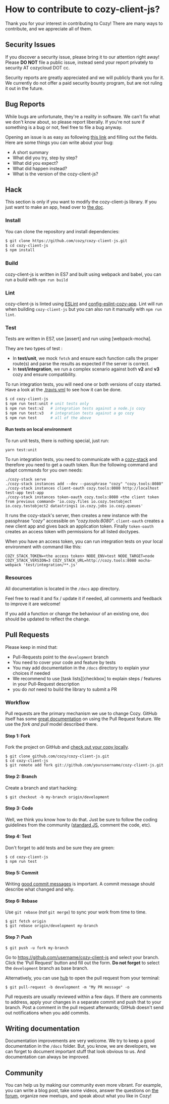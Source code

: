 How to contribute to cozy-client-js?
====================================

Thank you for your interest in contributing to Cozy! There are many ways to contribute, and we appreciate all of them.


Security Issues
---------------

If you discover a security issue, please bring it to our attention right away! Please **DO NOT** file a public issue, instead send your report privately to security AT cozycloud DOT cc.

Security reports are greatly appreciated and we will publicly thank you for it. We currently do not offer a paid security bounty program, but are not ruling it out in the future.


Bug Reports
-----------

While bugs are unfortunate, they're a reality in software. We can't fix what we don't know about, so please report liberally. If you're not sure if something is a bug or not, feel free to file a bug anyway.

Opening an issue is as easy as following [this link][issues] and filling out the fields. Here are some things you can write about your bug:

- A short summary
- What did you try, step by step?
- What did you expect?
- What did happen instead?
- What is the version of the cozy-client-js?


Hack
----

This section is only if you want to modify the cozy-client-js library. If you just want to make an app, head over to [the doc](./docs/README.md).

### Install

You can clone the repository and install dependencies:

```sh
$ git clone https://github.com/cozy/cozy-client-js.git
$ cd cozy-client-js
$ npm install
```

### Build

cozy-client-js is written in ES7 and built using webpack and babel, you can run a build with `npm run build`

### Lint

cozy-client-js is linted using [ESLint](https://eslint.org) and [config-eslint-cozy-app](https://www.npmjs.com/package/eslint-config-cozy-app). Lint will run when building `cozy-client-js` but you can also run it manually with `npm run lint`.

### Test

Tests are written in ES7, use [assert] and run using [webpack-mocha].

They are two types of test :

- In **test/unit**, we mock `fetch` and ensure each function calls the proper route(s) and parse the results as expected if the server is correct.
- In **test/integration**, we run a complex scenario against both **v2** and **v3** cozy and ensure compatibility.

To run integration tests, you will need one or both versions of cozy started. Have a look at the [.travis.yml](./.travis.yml) to see how it can be done.


```sh
$ cd cozy-client-js
$ npm run test:unit # unit tests only
$ npm run test:v2   # integration tests against a node.js cozy
$ npm run test:v3   # integration tests against a go cozy
$ npm run test      # all of the above
```

#### Run tests on local environment

To run unit tests, there is nothing special, just run:

```
yarn test:unit
```

To run integration tests, you need to communicate with a [cozy-stack](https://github.com/cozy/cozy-stack) and therefore you need to get a oauth token. Run the following command and adapt commands for you own needs:

```
./cozy-stack serve
./cozy-stack instances add --dev --passphrase "cozy" "cozy.tools:8080"
./cozy-stack instances client-oauth cozy.tools:8080 http://localhost test-app test-app
./cozy-stack instances token-oauth cozy.tools:8080 <the client token from previous command> 'io.cozy.files io.cozy.testobject io.cozy.testobject2 datastrings1 io.cozy.jobs io.cozy.queues'
```

It runs the cozy-stack's server, then creates a new instance with the passphrase *"cozy"* accessible on *"cozy.tools:8080"*. `client-oauth` creates a new client app and gives back an application token. Finally `token-oauth` creates an access token with permissions for all listed doctypes.

When you have an access token, you can run integration tests on your local environment with command like this:

```
COZY_STACK_TOKEN=<the access token> NODE_ENV=test NODE_TARGET=node COZY_STACK_VERSION=3 COZY_STACK_URL=http://cozy.tools:8080 mocha-webpack 'test/integration/**.js'
```


### Resources

All documentation is located in the `/docs` app directory.

Feel free to read it and fix / update it if needed, all comments and feedback to improve it are welcome!

If you add a function or change the behaviour of an existing one, doc should be updated to reflect the change.


Pull Requests
-------------

Please keep in mind that:

- Pull-Requests point to the `development` branch
- You need to cover your code and feature by tests
- You may add documentation in the `/docs` directory to explain your choices if needed
- We recommend to use [task lists][checkbox] to explain steps / features in your Pull-Request description
- you do _not_ need to build the library to submit a PR


### Workflow

Pull requests are the primary mechanism we use to change Cozy. GitHub itself has some [great documentation][pr] on using the Pull Request feature. We use the _fork and pull_ model described there.

#### Step 1: Fork

Fork the project on GitHub and [check out your copy locally][forking].

```
$ git clone github.com/cozy/cozy-client-js.git
$ cd cozy-client-js
$ git remote add fork git://github.com/yourusername/cozy-client-js.git
```

#### Step 2: Branch

Create a branch and start hacking:

```
$ git checkout -b my-branch origin/development
```

#### Step 3: Code

Well, we think you know how to do that. Just be sure to follow the coding guidelines from the community ([standard JS][stdjs], comment the code, etc).

#### Step 4: Test

Don't forget to add tests and be sure they are green:

```
$ cd cozy-client-js
$ npm run test
```

#### Step 5: Commit

Writing [good commit messages][commitmsg] is important. A commit message should describe what changed and why.

#### Step 6: Rebase

Use `git rebase` (_not_ `git merge`) to sync your work from time to time.

```
$ git fetch origin
$ git rebase origin/development my-branch
```

#### Step 7: Push

```
$ git push -u fork my-branch
```

Go to https://github.com/username/cozy-client-js and select your branch. Click the 'Pull Request' button and fill out the form. **Do not forget** to select the `development` branch as base branch.

Alternatively, you can use [hub] to open the pull request from your terminal:

```
$ git pull-request -b development -m "My PR message" -o
```

Pull requests are usually reviewed within a few days. If there are comments to address, apply your changes in a separate commit and push that to your branch. Post a comment in the pull request afterwards; GitHub doesn't send out notifications when you add commits.


Writing documentation
---------------------

Documentation improvements are very welcome. We try to keep a good documentation in the `/docs` folder. But, you know, we are developers, we can forget to document important stuff that look obvious to us. And documentation can always be improved.


Community
---------

You can help us by making our community even more vibrant. For example, you can write a blog post, take some videos, answer the questions on [the forum][forum], organize new meetups, and speak about what you like in Cozy!



[issues]: https://github.com/cozy/cozy-client-js/issues/new
[pr]: https://help.github.com/categories/collaborating-with-issues-and-pull-requests/
[forking]: http://blog.campoy.cat/2014/03/github-and-go-forking-pull-requests-and.html
[stdjs]: http://standardjs.com/
[commitmsg]: http://tbaggery.com/2008/04/19/a-note-about-git-commit-messages.html
[localization]: https://github.com/cozy/cozy-client-js/blob/master/README.md#localization
[hub]: https://hub.github.com/
[forum]: https://forum.cozy.io/
